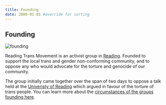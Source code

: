 ```yaml
---
title: Founding
date: 2000-01-01 #override for sorting
---
```


## Founding

![founding](/images/banner.jpg)

Reading Trans Movement is an activist group in [Reading][rdg]. Founded to
support the local trans and gender non-conforming community, and to oppose
any who would advocate for the torture and genocide of our community.

The group initially came together over the span of two days to oppose a talk
held at the [Univeristy of Reading][uni] which argued in favour of the torture of
trans people. You can learn more about the [circumstances of the groups
founding here][op1].

[rdg]: https://en.wikipedia.org/wiki/Reading,_Berkshire
[op1]: /events/2022-04-25_sogi-protest/
[uni]: https://www.reading.ac.uk/
